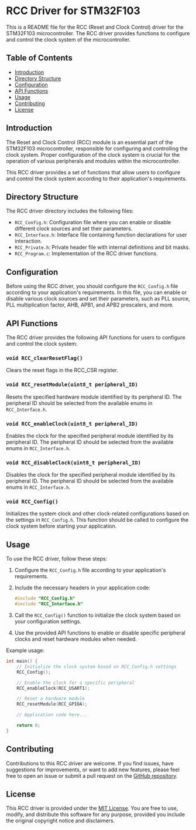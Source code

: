 # RCC Driver for STM32F103

This is a README file for the RCC (Reset and Clock Control) driver for the STM32F103 microcontroller. The RCC driver provides functions to configure and control the clock system of the microcontroller.

## Table of Contents

- [Introduction](#introduction)
- [Directory Structure](#directory-structure)
- [Configuration](#configuration)
- [API Functions](#api-functions)
- [Usage](#usage)
- [Contributing](#contributing)
- [License](#license)

## Introduction

The Reset and Clock Control (RCC) module is an essential part of the STM32F103 microcontroller, responsible for configuring and controlling the clock system. Proper configuration of the clock system is crucial for the operation of various peripherals and modules within the microcontroller.

This RCC driver provides a set of functions that allow users to configure and control the clock system according to their application's requirements.

## Directory Structure

The RCC driver directory includes the following files:

- `RCC_Config.h`: Configuration file where you can enable or disable different clock sources and set their parameters.
- `RCC_Interface.h`: Interface file containing function declarations for user interaction.
- `RCC_Private.h`: Private header file with internal definitions and bit masks.
- `RCC_Program.c`: Implementation of the RCC driver functions.

## Configuration

Before using the RCC driver, you should configure the `RCC_Config.h` file according to your application's requirements. In this file, you can enable or disable various clock sources and set their parameters, such as PLL source, PLL multiplication factor, AHB, APB1, and APB2 prescalers, and more.

## API Functions

The RCC driver provides the following API functions for users to configure and control the clock system:

### `void RCC_clearResetFlag()`

Clears the reset flags in the RCC_CSR register.

### `void RCC_resetModule(uint8_t peripheral_ID)`

Resets the specified hardware module identified by its peripheral ID. The peripheral ID should be selected from the available enums in `RCC_Interface.h`.

### `void RCC_enableClock(uint8_t peripheral_ID)`

Enables the clock for the specified peripheral module identified by its peripheral ID. The peripheral ID should be selected from the available enums in `RCC_Interface.h`.

### `void RCC_disableClock(uint8_t peripheral_ID)`

Disables the clock for the specified peripheral module identified by its peripheral ID. The peripheral ID should be selected from the available enums in `RCC_Interface.h`.

### `void RCC_Config()`

Initializes the system clock and other clock-related configurations based on the settings in `RCC_Config.h`. This function should be called to configure the clock system before starting your application.

## Usage

To use the RCC driver, follow these steps:

1. Configure the `RCC_Config.h` file according to your application's requirements.

2. Include the necessary headers in your application code:

   ```c
   #include "RCC_Config.h"
   #include "RCC_Interface.h"
   ```

3. Call the `RCC_Config()` function to initialize the clock system based on your configuration settings.

4. Use the provided API functions to enable or disable specific peripheral clocks and reset hardware modules when needed.

Example usage:

```c
int main() {
    // Initialize the clock system based on RCC_Config.h settings
    RCC_Config();

    // Enable the clock for a specific peripheral
    RCC_enableClock(RCC_USART1);

    // Reset a hardware module
    RCC_resetModule(RCC_GPIOA);

    // Application code here...

    return 0;
}
```

## Contributing

Contributions to this RCC driver are welcome. If you find issues, have suggestions for improvements, or want to add new features, please feel free to open an issue or submit a pull request on the [GitHub repository](https://github.com/your-repo-link).

## License

This RCC driver is provided under the [MIT License](LICENSE). You are free to use, modify, and distribute this software for any purpose, provided you include the original copyright notice and disclaimers.